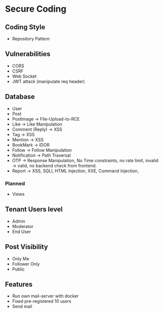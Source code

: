 # Secure Coding

## Coding Style
- Repository Pattern

## Vulnerabilities
- CORS
- CSRF
- Web Socket
- JWT attack (manipulate req header)

## Database

- User
- Post
- PostImage -> File-Upload-to-RCE
- Like -> Like Manipulation
- Comment (Reply) -> XSS
- Tag -> XSS
- Mention -> XSS
- BookMark -> IDOR
- Follow -> Follow Manipulation
- Notification -> Path Traversal
- OTP -> Response Manipulation, No Time constraints, no rate limit, invalid -> valid, no backend check from frontend.
- Report -> XSS, SQLI, HTML Injection, XXE, Command Injection, 

### Planned
- Views

## Tenant Users level
- Admin
- Moderator
- End User

## Post Visibility
- Only Me
- Follower Only
- Public

## Features
- Run own mail-server with docker
- Fixed pre-registered 10 users
- Send mail

